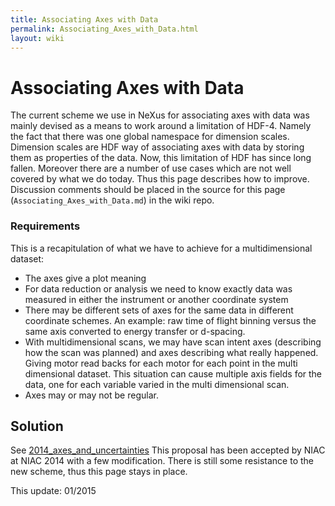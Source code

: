 ```yaml
---
title: Associating Axes with Data
permalink: Associating_Axes_with_Data.html
layout: wiki
---
```

Associating Axes with Data
==========================

The current scheme we use in NeXus for associating axes with data was
mainly devised as a means to work around a limitation of HDF-4. Namely
the fact that there was one global namespace for dimension scales.
Dimension scales are HDF way of associating axes with data by storing
them as properties of the data. Now, this limitation of HDF has since
long fallen. Moreover there are a number of use cases which are not well
covered by what we do today. Thus this page describes how to improve.
Discussion comments should be placed in the source for this page 
(`Associating_Axes_with_Data.md`) in the wiki repo.

### Requirements

This is a recapitulation of what we have to achieve for a
multidimensional dataset:

-   The axes give a plot meaning
-   For data reduction or analysis we need to know exactly data was
    measured in either the instrument or another coordinate system
-   There may be different sets of axes for the same data in different
    coordinate schemes. An example: raw time of flight binning versus
    the same axis converted to energy transfer or d-spacing.
-   With multidimensional scans, we may have scan intent axes
    (describing how the scan was planned) and axes describing what
    really happened. Giving motor read backs for each motor for each
    point in the multi dimensional dataset. This situation can cause
    multiple axis fields for the data, one for each variable varied in
    the multi dimensional scan.
-   Axes may or may not be regular.

Solution
--------

See
[2014\_axes\_and\_uncertainties](2014_axes_and_uncertainties.html "wikilink")
This proposal has been accepted by NIAC at NIAC 2014 with a few
modification. There is still some resistance to the new scheme, thus
this page stays in place.

This update: 01/2015
